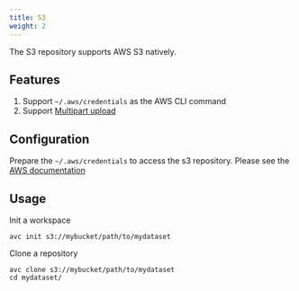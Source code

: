 ```yaml
---
title: S3
weight: 2
---
```


The S3 repository supports AWS S3 natively.

## Features

1. Support `~/.aws/credentials` as the AWS CLI command
1. Support [Multipart upload](https://docs.aws.amazon.com/AmazonS3/latest/userguide/mpuoverview.html)

## Configuration

Prepare the `~/.aws/credentials` to access the s3 repository. Please see the [AWS documentation](https://docs.aws.amazon.com/cli/latest/userguide/cli-configure-files.html)

## Usage

Init a workspace
```shell
avc init s3://mybucket/path/to/mydataset
```

Clone a repository
```shell
avc clone s3://mybucket/path/to/mydataset
cd mydataset/
```
